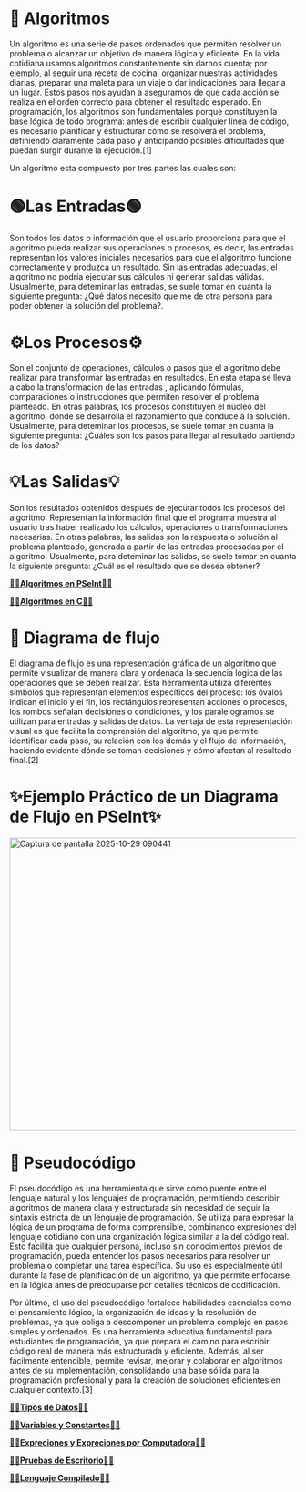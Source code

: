 
# 🧩 **Algoritmos**

Un algoritmo es una serie de pasos ordenados que permiten resolver un problema o alcanzar un objetivo de manera lógica y eficiente. En la vida cotidiana usamos algoritmos constantemente sin darnos cuenta; por ejemplo, al seguir una receta de cocina, organizar nuestras actividades diarias, preparar una maleta para un viaje o dar indicaciones para llegar a un lugar. Estos pasos nos ayudan a asegurarnos de que cada acción se realiza en el orden correcto para obtener el resultado esperado. En programación, los algoritmos son fundamentales porque constituyen la base lógica de todo programa: antes de escribir cualquier línea de código, es necesario planificar y estructurar cómo se resolverá el problema, definiendo claramente cada paso y anticipando posibles dificultades que puedan surgir durante la ejecución.[1]

Un algoritmo esta compuesto por tres partes las cuales son:

# 🟢**Las Entradas**🟢

Son todos los datos o información que el usuario proporciona para que el algoritmo pueda realizar sus operaciones o procesos, es decir, las entradas representan los valores iniciales necesarios para que el algoritmo funcione correctamente y produzca un resultado. Sin las entradas adecuadas, el algoritmo no podría ejecutar sus cálculos ni generar salidas válidas.
Usualmente, para deteminar las entradas, se suele tomar en cuanta la siguiente pregunta: ¿Qué datos necesito que me de otra persona para poder obtener la solución del problema?.

# ⚙️**Los Procesos**⚙️

Son el conjunto de operaciones, cálculos o pasos que el algoritmo debe realizar para transformar las entradas en resultados. En esta etapa se lleva a cabo la transformacion de las entradas , aplicando fórmulas, comparaciones o instrucciones que permiten resolver el problema planteado. En otras palabras, los procesos constituyen el núcleo del algoritmo, donde se desarrolla el razonamiento que conduce a la solución.
Usualmente, para deteminar los procesos, se suele tomar en cuanta la siguiente pregunta: ¿Cuáles son los pasos para llegar al resultado partiendo de los datos?

# 💡**Las Salidas**💡

Son los resultados obtenidos después de ejecutar todos los procesos del algoritmo. Representan la información final que el programa muestra al usuario tras haber realizado los cálculos, operaciones o transformaciones necesarias. En otras palabras, las salidas son la respuesta o solución al problema planteado, generada a partir de las entradas procesadas por el algoritmo.
Usualmente, para deteminar las salidas, se suele tomar en cuanta la siguiente pregunta: ¿Cuál es el resultado que se desea obtener?

[ **🔑🔑Algoritmos en PSeInt**🔑🔑](PS.md)

[ **🔑🔑Algoritmos en C**🔑🔑](c.md)

# 🔄 **Diagrama de flujo**

El diagrama de flujo es una representación gráfica de un algoritmo que permite visualizar de manera clara y ordenada la secuencia lógica de las operaciones que se deben realizar. Esta herramienta utiliza diferentes símbolos que representan elementos específicos del proceso: los óvalos indican el inicio y el fin, los rectángulos representan acciones o procesos, los rombos señalan decisiones o condiciones, y los paralelogramos se utilizan para entradas y salidas de datos. La ventaja de esta representación visual es que facilita la comprensión del algoritmo, ya que permite identificar cada paso, su relación con los demás y el flujo de información, haciendo evidente dónde se toman decisiones y cómo afectan al resultado final.[2]

# ✨**Ejemplo Práctico de un Diagrama de Flujo en PSeInt**✨

<img width="519" height="515" alt="Captura de pantalla 2025-10-29 090441" src="https://github.com/user-attachments/assets/4732cbc3-964f-4fa5-9d69-9a809e584b49" />


# 💬 **Pseudocódigo**

El pseudocódigo es una herramienta que sirve como puente entre el lenguaje natural y los lenguajes de programación, permitiendo describir algoritmos de manera clara y estructurada sin necesidad de seguir la sintaxis estricta de un lenguaje de programación. Se utiliza para expresar la lógica de un programa de forma comprensible, combinando expresiones del lenguaje cotidiano con una organización lógica similar a la del código real. Esto facilita que cualquier persona, incluso sin conocimientos previos de programación, pueda entender los pasos necesarios para resolver un problema o completar una tarea específica. Su uso es especialmente útil durante la fase de planificación de un algoritmo, ya que permite enfocarse en la lógica antes de preocuparse por detalles técnicos de codificación.

Por último, el uso del pseudocódigo fortalece habilidades esenciales como el pensamiento lógico, la organización de ideas y la resolución de problemas, ya que obliga a descomponer un problema complejo en pasos simples y ordenados. Es una herramienta educativa fundamental para estudiantes de programación, ya que prepara el camino para escribir código real de manera más estructurada y eficiente. Además, al ser fácilmente entendible, permite revisar, mejorar y colaborar en algoritmos antes de su implementación, consolidando una base sólida para la programación profesional y para la creación de soluciones eficientes en cualquier contexto.[3]


[ **🔑🔑Tipos de Datos**🔑🔑](Datos.md)

[ **🔑🔑Variables y Constantes**🔑🔑](Vari.md)

[ **🔑🔑Expreciones y Expreciones por Computadora**🔑🔑](Expre.md)

[ **🔑🔑Pruebas de Escritorio**🔑🔑](Escri.md)

[ **🔑🔑Lenguaje Compilado**🔑🔑](copi.md)




